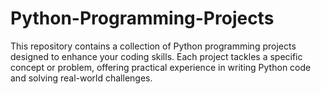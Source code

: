 # Python-Programming-Projects
This repository contains a collection of Python programming projects designed to enhance your coding skills. Each project tackles a specific concept or problem, offering practical experience in writing Python code and solving real-world challenges.
